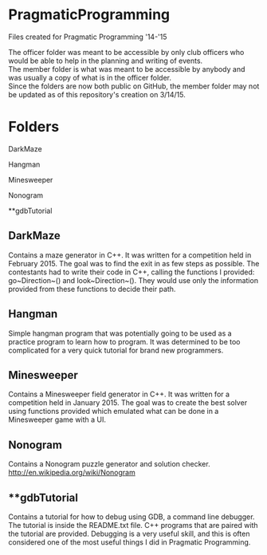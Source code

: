 # PragmaticProgramming
Files created for Pragmatic Programming '14-'15

The officer folder was meant to be accessible by only club officers who would be able to help in the planning and writing of events.  
The member folder is what was meant to be accessible by anybody and was usually a copy of what is in the officer folder.  
Since the folders are now both public on GitHub, the member folder may not be updated as of this repository's creation on 3/14/15.


# Folders
DarkMaze

Hangman

Minesweeper

Nonogram

**gdbTutorial



## DarkMaze
Contains a maze generator in C++.  It was written for a competition held in February 2015.  The goal was to find the exit in as few steps as possible.  The contestants had to write their code in C++, calling the functions I provided: go~Direction~() and look~Direction~().  They would use only the information provided from these functions to decide their path.  

## Hangman
Simple hangman program that was potentially going to be used as a practice program to learn how to program.  It was determined to be too complicated for a very quick tutorial for brand new programmers. 

## Minesweeper
Contains a Minesweeper field generator in C++.  It was written for a competition held in January 2015.  The goal was to create the best solver using functions provided which emulated what can be done in a Minesweeper game with a UI.  

## Nonogram
Contains a Nonogram puzzle generator and solution checker.  
http://en.wikipedia.org/wiki/Nonogram

## **gdbTutorial
Contains a tutorial for how to debug using GDB, a command line debugger.  The tutorial is inside the README.txt file.  C++ programs that are paired with the tutorial are provided.  Debugging is a very useful skill, and this is often considered one of the most useful things I did in Pragmatic Programming.
